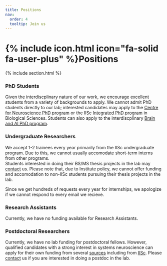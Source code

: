 ```yaml
---
title: Positions
nav:
  order: 4
  tooltip: Join us
---
```


# {% include icon.html icon="fa-solid fa-user-plus" %}Positions

{% include section.html %}

### PhD Students

Given the interdiscplinary nature of our work, we encourage excellent students from a variety of backgrounds to apply. We cannot admit PhD students directly to our lab; interested candidates may apply to the [Centre for Neuroscience PhD program](https://cns.iisc.ac.in/academics/phd-program/) or the IISc [Integrated PhD program](https://iisc.ac.in/admissions/ph-d-integratedprogrammes/) in Biological Sciences. Students can also apply to the interdiscplinary [Brain and AI PhD program](https://brain-computation.iisc.ac.in/opportunities/).

### Undergraduate Researchers

We accept 1-2 trainees every year primarily from the IISc undergraduate program. Due to this, we cannot usually accomodate short-term interns from other programs. <br>
Students interested in doing their BS/MS thesis projects in the lab may [contact](/contact) us. Please note that, due to Institute policy, we cannot offer funding and accomodation to non-IISc students pursuing their thesis projects in the lab.

Since we get hundreds of requests every year for internships, we apologize if  we cannot respond to every email we recieve. 

### Research Assistants

Currently, we have no funding available for Research Assistants.

### Postdoctoral Researchers

Currently, we have no lab funding for postdoctoral fellows. However, qualified candidates with a strong interest in systems neuroscience can apply for their own funding from several [sources](https://indiabioscience.org/postdocs/grants) including from [IISc](https://iisc.ac.in/post-docs/). Please [contact](/contact) us if you are interested in doing a postdoc in the lab.

<!--
### Postdoctoral Researchers




-->





